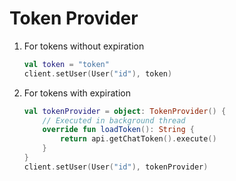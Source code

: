 # Token Provider

1. For tokens without expiration

	```kotlin
	val token = "token"
	client.setUser(User("id"), token)
	```

2. For tokens with expiration

    ```kotlin
    val tokenProvider = object: TokenProvider() {
        // Executed in background thread   
        override fun loadToken(): String {
            return api.getChatToken().execute()
        }
    }
    client.setUser(User("id"), tokenProvider)
    ```
